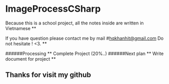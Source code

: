 # ImageProcessCSharp

Because this is a school project, all the notes inside are written in Vietnamese **

If you have question please contact me by mail
#hqkhanhit@gmail.com
Do not hesitate ! <3. **

######Processing **
Complete Project (20%..)
######Next plan **
Write document for project
**
## Thanks for visit my github

